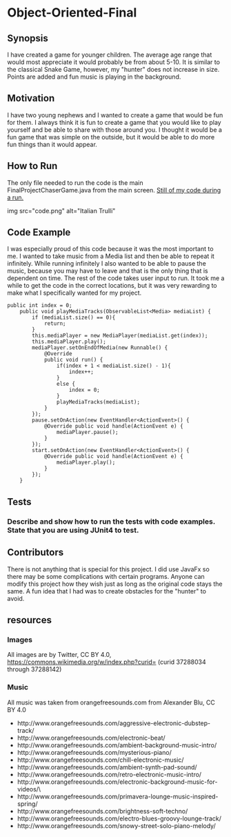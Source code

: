 # Object-Oriented-Final
## Synopsis
I have created a game for younger children. The average age range that would most appreciate it would probably be from about 5-10. It is similar to the classical Snake Game, however, my "hunter" does not increase in size. Points are added and fun music is playing in the background. 

## Motivation
I have two young nephews and I wanted to create a game that would be fun for them. I always think it is fun to create a game that you would like to play yourself and be able to share with those around you. I thought it would be a fun game that was simple on the outside, but it would be able to do more fun things than it would appear. 

## How to Run
The only file needed to run the code is the main FinalProjectChaserGame.java from the main screen. 
[Still of my code during a run.](code.png)

img src="code.png" alt="Italian Trulli"

## Code Example
I was especially proud of this code because it was the most important to me.  I wanted to take music from a Media list and then be able to repeat it infinitely. While running infinitely I also wanted to be able to pause the music, because you may have to leave and that is the only thing that is dependent on time. The rest of the code takes user input to run. It took me a while to get the code in the correct locations, but it was very rewarding to make what I specifically wanted for my project.  
```
public int index = 0; 
	public void playMediaTracks(ObservableList<Media> mediaList) {
		if (mediaList.size() == 0){
			return;
		}
		this.mediaPlayer = new MediaPlayer(mediaList.get(index));
		this.mediaPlayer.play();							
		mediaPlayer.setOnEndOfMedia(new Runnable() {
			@Override
			public void run() {
				if(index + 1 < mediaList.size() - 1){
					index++;
				}
				else {
					index = 0;
				}
				playMediaTracks(mediaList);
			}
		});
		pause.setOnAction(new EventHandler<ActionEvent>() {
			@Override public void handle(ActionEvent e) {
				mediaPlayer.pause();
			}
		});
		start.setOnAction(new EventHandler<ActionEvent>() {
			@Override public void handle(ActionEvent e) {
				mediaPlayer.play();
			}
		});
	}
```

## Tests
### Describe and show how to run the tests with code examples. State that you are using JUnit4 to test.

## Contributors
There is not anything that is special for this project. I did use JavaFx so there may be some complications with certain programs. Anyone can modify this project how they wish just as long as the original code stays the same.  A fun idea that I had was to create obstacles for the "hunter" to avoid.

## resources
### Images
All images are by Twitter, CC BY 4.0, https://commons.wikimedia.org/w/index.php?curid=  (curid 37288034 through 37288142)

### Music
All music was taken from orangefreesounds.com from Alexander Blu, CC BY 4.0
<ul> 
  <li>http://www.orangefreesounds.com/aggressive-electronic-dubstep-track/
  <li>http://www.orangefreesounds.com/electronic-beat/
  <li>http://www.orangefreesounds.com/ambient-background-music-intro/
  <li>http://www.orangefreesounds.com/mysterious-piano/
  <li>http://www.orangefreesounds.com/chill-electronic-music/
  <li>http://www.orangefreesounds.com/ambient-synth-pad-sound/
  <li>http://www.orangefreesounds.com/retro-electronic-music-intro/
  <li>http://www.orangefreesounds.com/electronic-background-music-for-videos/\    
  <li>http://www.orangefreesounds.com/primavera-lounge-music-inspired-spring/
  <li>http://www.orangefreesounds.com/brightness-soft-techno/
  <li>http://www.orangefreesounds.com/electro-blues-groovy-lounge-track/
  <li>http://www.orangefreesounds.com/snowy-street-solo-piano-melody/   
</ul>
  
  
